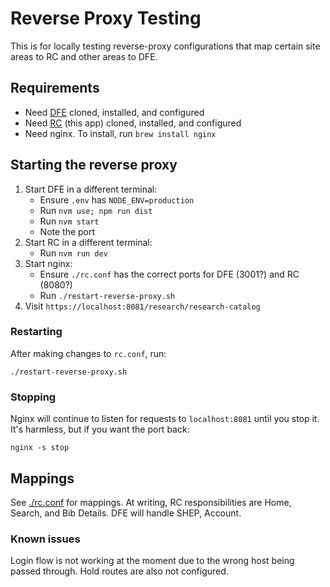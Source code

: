 # Reverse Proxy Testing

This is for locally testing reverse-proxy configurations that map certain site areas to RC and other areas to DFE.

## Requirements

 - Need [DFE](https://github.com/NYPl-discovery/discovery-front-end) cloned, installed, and configured
 - Need [RC](https://github.com/NYPL/research-catalog) (this app) cloned, installed, and configured
 - Need nginx. To install, run `brew install nginx`

## Starting the reverse proxy

1. Start DFE in a different terminal:
   - Ensure `.env` has `NODE_ENV=production`
   - Run `nvm use; npm run dist`
   - Run `nvm start`
   - Note the port
2. Start RC in a different terminal:
   - Run `nvm run dev`
3. Start nginx:
   - Ensure `./rc.conf` has the correct ports for DFE (3001?) and RC (8080?)
   - Run `./restart-reverse-proxy.sh`
4. Visit `https://localhost:8081/research/research-catalog`

### Restarting

After making changes to `rc.conf`, run:

`./restart-reverse-proxy.sh`

### Stopping

Nginx will continue to listen for requests to `localhost:8081` until you stop it. It's harmless, but if you want the port back:

`nginx -s stop`

## Mappings

See [./rc.conf](rc.conf) for mappings. At writing, RC responsibilities are Home, Search, and Bib Details. DFE will handle SHEP, Account.

### Known issues

Login flow is not working at the moment due to the wrong host being passed through. Hold routes are also not configured.
